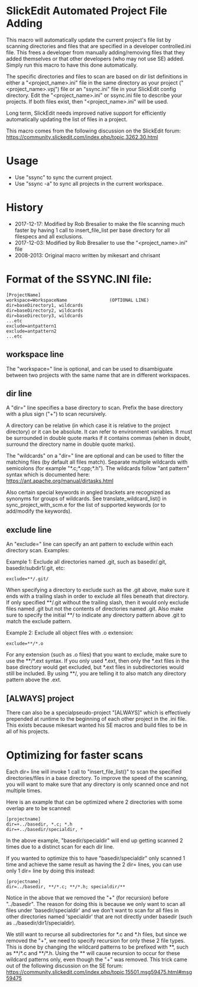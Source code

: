 # SlickEdit Automated Project File Adding

This macro will automatically update the current project's file list by
scanning directories and files that are specified in a developer
controlled.ini file.  This frees a developer from manually adding/removing
files that they added themselves or that other developers (who may not use
SE) added. Simply run this macro to have this done automatically.

The specific directories and files to scan are based on dir list
definitions in either a "&lt;project_name&gt;.ini" file in the same
directory as your project ("&lt;project_name&gt;.vpj") file or an
"ssync.ini" file in your SlickEdit config directory.  Edit the
"&lt;project_name&gt;.ini" or ssync.ini file to describe your projects.
If both files exist, then "&lt;project_name&gt;.ini" will be used.

Long term, SlickEdit needs improved native support for efficiently
automatically updating the list of files in a project.

This macro comes from the following discussion on the SlickEdit forum:
https://community.slickedit.com/index.php/topic,3262.30.html

# Usage
* Use "ssync" to sync the current project.
* Use "ssync -a" to sync all projects in the current workspace.

# History
* 2017-12-17: Modified by Rob Bresalier to make the file scanning much faster by
  having 1 call to insert_file_list per base directory for all filespecs and all exclusions.
* 2017-12-03: Modified by Rob Bresalier to use the "&lt;project_name&gt;.ini" file
* 2008-2013: Original macro written by mikesart and chrisant

# Format of the SSYNC.INI file:
```
[ProjectName]
workspace=WorkspaceName                (OPTIONAL LINE)
dir=baseDirectory1, wildcards
dir=baseDirectory2, wildcards
dir=baseDirectory3, wildcards
...etc
exclude=antpattern1
exclude=antpattern2
...etc
```

## workspace line
The "workspace=" line is optional, and can be used to disambiguate between
two projects with the same name that are in different workspaces.

## dir line
A "dir=" line specifies a base directory to scan.  Prefix the base
directory with a plus sign ("+") to scan recursively.

A directory can be relative (in which case it is relative to the project
directory) or it can be absolute.  It can refer to environment variables.
It must be surrounded in double quote marks if it contains commas (when in
doubt, surround the directory name in double quote marks).

The "wildcards" on a "dir=" line are optional and can be used to filter the
matching files (by default all files match). Separate multiple wildcards
with semicolons (for example "\*.c;\*.cpp;\*.h"). The wildcards follow
"ant pattern" syntax which is documented here:
https://ant.apache.org/manual/dirtasks.html

Also certain special keywords in angled brackets are recognized as
synonyms for groups of wildcards. See translate_wildcard_list() in
sync_project_with_scm.e for the list of supported keywords (or to
add/modify the keywords).

## exclude line
An "exclude=" line can specify an ant pattern to exclude within each
directory scan. Examples:

Example 1: Exclude all directories named .git, such as basedir/.git, basedir/subdir1/.git, etc:
```
exclude=**/.git/
```

When specifying a directory to exclude such as the .git above, make sure
it ends with a trailing slash in order to exclude all files beneath that
directory.  If only specified \*\*/.git without the trailing slash, then
it would only exclude files named .git but not the contents of directories
named .git.  Also make sure to specify the initial \*\*/ to indicate any
directory pattern above .git to match the exclude pattern.

Example 2: Exclude all object files with .o extension:
```
exclude=**/*.o
```

For any extension (such as .o files) that you want to exclude, make sure
to use the \*\*/\*.ext syntax.  If you only used \*.ext, then only the
\*.ext files in the base directory would get excluded, but \*.ext files in
subdirectories would still be included.  By using \*\*/, you are telling
it to also match any directory pattern above the .ext.

## [ALWAYS] project

There can also be a specialpseudo-project "[ALWAYS]" which is effectively
prepended at runtime to the beginning of each other project in the .ini
file.  This exists because mikesart wanted his SE macros and build files
to be in all of his projects.

# Optimizing for faster scans

Each dir= line will invoke 1 call to "insert_file_list()" to scan the
specified directories/files in a base directory.  To improve the speed of
the scanning, you will want to make sure that any directory is only
scanned once and not multiple times.

Here is an example that can be optimized where 2 directories with some
overlap are to be scanned:

```
[projectname]
dir=+../basedir, *.c; *.h
dir=+../basedir/specialdir, *
```

In the above example, "basedir/specialdir" will end up getting scanned 2
times due to a distinct scan for each dir line.

If you wanted to optimize this to have "basedir/specialdir" only scanned 1
time and achieve the same result as having the 2 dir= lines, you can use
only 1 dir= line by doing this instead:

```
[projectname]
dir=../basedir, **/*.c; **/*.h; specialdir/**
```

Notice in the above that we removed the "+" (for recursion) before
"../basedir".  The reason for doing this is because we only want to scan
all files under 'basedir/specialdir' and we don't want to scan for all
files in other directories named 'specialdir' that are not directly under
basedir (such as ../basedir/dir1/specialdir).

We still want to recurse all subdirectories for \*.c and \*.h files, but
since we removed the "+", we need to specify recursion for only these 2
file types.  This is done by changing the wildcard patterns to be prefixed
with \*\*, such as \*\*/\*.c and \*\*/\*.h.  Using the \*\* will cause
recursion to occur for these wildcard patterns only, even though the "+"
was removed.  This trick came out of the following discussion on the SE
forum:
https://community.slickedit.com/index.php/topic,15501.msg59475.html#msg59475

